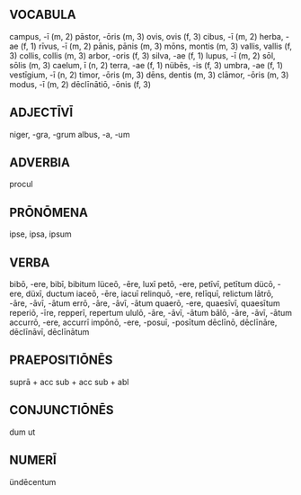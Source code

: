 ## VOCABULA

campus, -ī (m, 2)
pāstor, -ōris (m, 3)
ovis, ovis (f, 3)
cibus, -ī (m, 2)
herba, -ae (f, 1)
rīvus, -ī (m, 2)
pānis, pānis (m, 3)
mōns, montis (m, 3)
vallis, vallis (f, 3)
collis, collis (m, 3)
arbor, -oris (f, 3)
silva, -ae (f, 1)
lupus, -ī (m, 2)
sōl, sōlis (m, 3)
caelum, ī (n, 2)
terra, -ae (f, 1)
nübēs, -is (f, 3)
umbra, -ae (f, 1)
vestīgium, -ī (n, 2)
timor, -ōris (m, 3)
dēns, dentis (m, 3)
clāmor, -ōris (m, 3)
modus, -ī (m, 2)
dēclīnātiō, -ōnis (f, 3)

## ADJECTĪVĪ

niger, -gra, -grum
albus, -a, -um

## ADVERBIA

procul

## PRŌNŌMENA

ipse, ipsa, ipsum

## VERBA

bibō, -ere, bibī, bibitum
lüceō, -ēre, luxī
petō, -ere, petīvī, petītum
dücō, -ere, düxī, ductum
iaceō, -ēre, iacuī
relinquō, -ere, relīquī, relictum
lātrō, -āre, -āvī, -ātum
errō, -āre, -āvī, -ātum
quaerō, -ere, quaesīvī, quaesītum
reperiō, -īre, repperī, repertum
ululō, -āre, -āvī, -ātum
bālō, -āre, -āvī, -ātum
accurrō, -ere, accurrī
impōnō, -ere, -posuī, -posītum
dēclīnō, dēclīnāre, dēclīnāvī, dēclīnātum

## PRAEPOSITIŌNĒS

suprā + acc
sub + acc
sub + abl

## CONJUNCTIŌNĒS

dum
ut

## NUMERĪ

ündēcentum
